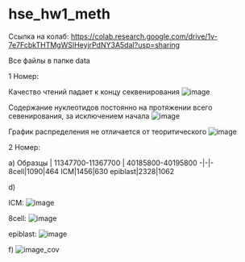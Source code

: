 # hse_hw1_meth

Ссылка на колаб: https://colab.research.google.com/drive/1v-7e7FcbkTHTMgWSIHeyjrPdNY3A5daI?usp=sharing

Все файлы в папке data

1 Номер:

Качество чтений падает к концу секвенирования 
![image](https://user-images.githubusercontent.com/86132283/155023353-b00c1955-c569-4774-aa38-df5553368531.png)

Содержание нуклеотидов постоянно на протяжении всего севенирования, за исключением начала
![image](https://user-images.githubusercontent.com/86132283/155023596-80d67bf8-d3e1-4dee-a6c7-c097c55b7d72.png)

График распределения не отличается от теоритического 
![image](https://user-images.githubusercontent.com/86132283/155023712-ae6be4e2-7b0c-4df6-a482-589a3aee9dea.png)


2 Номер:

a) 
Образцы | 11347700-11367700 | 40185800-40195800
-|-|-
8cell|1090|464
ICM|1456|630
epiblast|2328|1062

d)

ICM:
![image](https://user-images.githubusercontent.com/86132283/155024356-d310758a-6c4a-426e-923f-f1827deb4a84.png)


8cell:
![image](https://user-images.githubusercontent.com/86132283/155024398-b277cbe7-0695-498a-a786-5c88a6c48295.png)


epiblast:
![image](https://user-images.githubusercontent.com/86132283/155024600-3655c04f-39ee-4d28-9309-60885b429d4e.png)

f)
![image_cov](https://user-images.githubusercontent.com/86132283/155024452-835bd8e6-0a60-470a-b7b2-8bca58cadd55.png)
